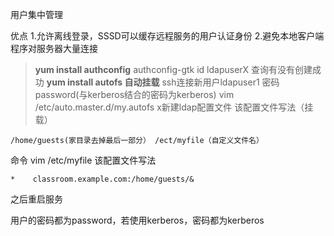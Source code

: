 用户集中管理


优点
1.允许离线登录，SSSD可以缓存远程服务的用户认证身份
2.避免本地客户端程序对服务器大量连接



> **yum install authconfig**
> authconfig-gtk
> id ldapuserX 查询有没有创建成功
> **yum install autofs 自动挂载**
> ssh连接新用户ldapuser1 密码password(与kerberos结合的密码为kerberos)
>vim /etc/auto.master.d/my.autofs x新建ldap配置文件
该配置文件写法（挂载）
```
/home/guests(家目录去掉最后一部分） /ect/myfile（自定义文件名）
```
命令
vim /etc/myfile
该配置文件写法
```
*    classroom.example.com:/home/guests/&
```
之后重启服务


用户的密码都为password，若使用kerberos，密码都为kerberos
